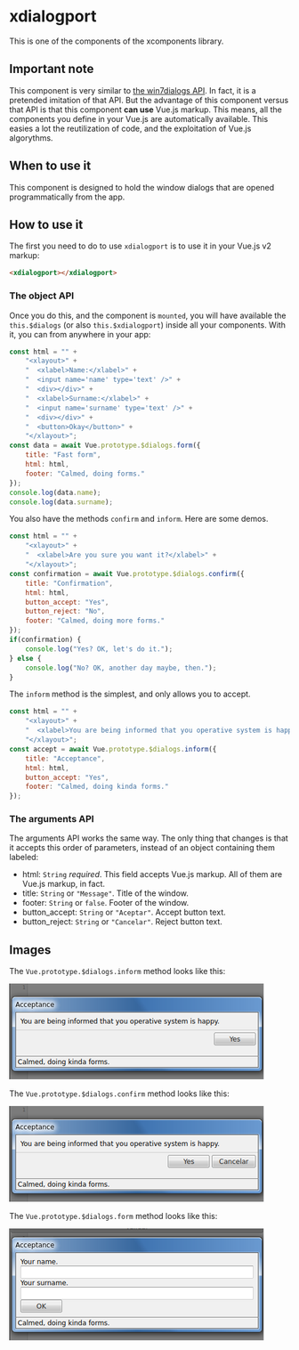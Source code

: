 # xdialogport

This is one of the components of the xcomponents library.

## Important note

This component is very similar to [the win7dialogs API](https://github.com/allnulled/win7dialogs). In fact, it is a pretended imitation of that API. But the advantage of this component versus that API is that this component **can use** Vue.js markup. This means, all the components you define in your Vue.js are automatically available. This easies a lot the reutilization of code, and the exploitation of Vue.js algorythms.

## When to use it

This component is designed to hold the window dialogs that are opened programmatically from the app.

## How to use it

The first you need to do to use `xdialogport` is to use it in your Vue.js v2 markup:

```html
<xdialogport></xdialogport>
```

### The object API

Once you do this, and the component is `mounted`, you will have available the `this.$dialogs` (or also `this.$xdialogport`) inside all your components. With it, you can from anywhere in your app:

```js
const html = "" +
    "<xlayout>" +
    "  <xlabel>Name:</xlabel>" +
    "  <input name='name' type='text' />" +
    "  <div></div>" +
    "  <xlabel>Surname:</xlabel>" +
    "  <input name='surname' type='text' />" +
    "  <div></div>" +
    "  <button>Okay</button>" +
    "</xlayout>";
const data = await Vue.prototype.$dialogs.form({
    title: "Fast form",
    html: html,
    footer: "Calmed, doing forms."
});
console.log(data.name);
console.log(data.surname);
```

You also have the methods `confirm` and `inform`. Here are some demos.

```js
const html = "" +
    "<xlayout>" +
    "  <xlabel>Are you sure you want it?</xlabel>" +
    "</xlayout>";
const confirmation = await Vue.prototype.$dialogs.confirm({
    title: "Confirmation",
    html: html,
    button_accept: "Yes",
    button_reject: "No",
    footer: "Calmed, doing more forms."
});
if(confirmation) {
    console.log("Yes? OK, let's do it.");
} else {
    console.log("No? OK, another day maybe, then.");
}
```

The `inform` method is the simplest, and only allows you to accept.

```js
const html = "" +
    "<xlayout>" +
    "  <xlabel>You are being informed that you operative system is happy.</xlabel>" +
    "</xlayout>";
const accept = await Vue.prototype.$dialogs.inform({
    title: "Acceptance",
    html: html,
    button_accept: "Yes",
    footer: "Calmed, doing kinda forms."
});
```

### The arguments API

The arguments API works the same way. The only thing that changes is that it accepts this order of parameters, instead of an object containing them labeled:

 - html: `String` *required*. This field accepts Vue.js markup. All of them are Vue.js markup, in fact.
 - title: `String` or `"Message"`. Title of the window. 
 - footer: `String` or `false`. Footer of the window.
 - button_accept: `String` or `"Aceptar"`. Accept button text.
 - button_reject: `String` or `"Cancelar"`. Reject button text.

## Images

The `Vue.prototype.$dialogs.inform` method looks like this:

![Metodo_inform](./dialogo-informar.png)

The `Vue.prototype.$dialogs.confirm` method looks like this:

![Metodo_confirm](./dialogo-confirmar.png)

The `Vue.prototype.$dialogs.form` method looks like this:

![Metodo_form](./dialogo-formulario.png)
